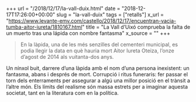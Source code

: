 +++
url = "/2018/12/17/la-vall-duix.html"
date = "2018-12-17T17:26:00+00:00"
slug = "la-vall-duix"
tags = ["retalls"]
x_url = "https://www.levante-emv.com/castello/2018/12/17/encuentran-vacia-tumba-aitor-iureta/1810167.html"
title = "La Vall d’Uixó comprueba la falta de un muerto tras una lápida con nombre fantasma"
x_source = ""
+++


> En la làpida, una de les més senzilles del cementeri municipal, es podia llegir la data en què hauria mort Aitor Iureta Oteiza, l’onze d’agost de 2014 als vuitanta-dos anys.

Un nínxol buit, darrere d’una làpida amb el nom d’una persona inexistent: un fantasma, abans i després de mort. Corrupció i ritus funeraris: fer passar el torn dels enterraments per assegurar a algú una millor posició en el trànsit a l’altre món. Els límits del realisme són massa estrets per a imaginar aquesta societat, tant en la literatura com en la política.
